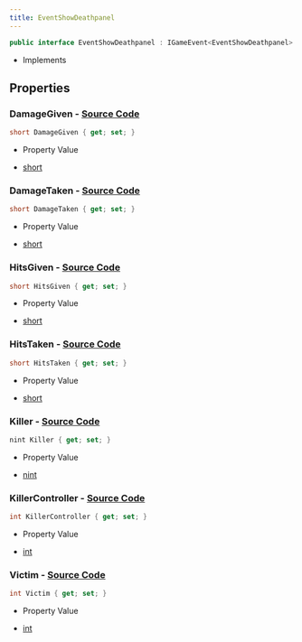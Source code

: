 ```yaml
---
title: EventShowDeathpanel
---
```


```csharp
public interface EventShowDeathpanel : IGameEvent<EventShowDeathpanel>
```

- Implements

## Properties

### **DamageGiven** - [Source Code](https://github.com/swiftly-solution/swiftlys2/blob/main/managed/src/SwiftlyS2.Generated/GameEvents/Interfaces/EventShowDeathpanel.cs#L55)

```csharp
short DamageGiven { get; set; }
```

- Property Value

- [short](https://learn.microsoft.com/dotnet/api/system.int16)

### **DamageTaken** - [Source Code](https://github.com/swiftly-solution/swiftlys2/blob/main/managed/src/SwiftlyS2.Generated/GameEvents/Interfaces/EventShowDeathpanel.cs#L45)

```csharp
short DamageTaken { get; set; }
```

- Property Value

- [short](https://learn.microsoft.com/dotnet/api/system.int16)

### **HitsGiven** - [Source Code](https://github.com/swiftly-solution/swiftlys2/blob/main/managed/src/SwiftlyS2.Generated/GameEvents/Interfaces/EventShowDeathpanel.cs#L50)

```csharp
short HitsGiven { get; set; }
```

- Property Value

- [short](https://learn.microsoft.com/dotnet/api/system.int16)

### **HitsTaken** - [Source Code](https://github.com/swiftly-solution/swiftlys2/blob/main/managed/src/SwiftlyS2.Generated/GameEvents/Interfaces/EventShowDeathpanel.cs#L40)

```csharp
short HitsTaken { get; set; }
```

- Property Value

- [short](https://learn.microsoft.com/dotnet/api/system.int16)

### **Killer** - [Source Code](https://github.com/swiftly-solution/swiftlys2/blob/main/managed/src/SwiftlyS2.Generated/GameEvents/Interfaces/EventShowDeathpanel.cs#L30)

```csharp
nint Killer { get; set; }
```

- Property Value

- [nint](https://learn.microsoft.com/dotnet/api/system.intptr)

### **KillerController** - [Source Code](https://github.com/swiftly-solution/swiftlys2/blob/main/managed/src/SwiftlyS2.Generated/GameEvents/Interfaces/EventShowDeathpanel.cs#L35)

```csharp
int KillerController { get; set; }
```

- Property Value

- [int](https://learn.microsoft.com/dotnet/api/system.int32)

### **Victim** - [Source Code](https://github.com/swiftly-solution/swiftlys2/blob/main/managed/src/SwiftlyS2.Generated/GameEvents/Interfaces/EventShowDeathpanel.cs#L23)

```csharp
int Victim { get; set; }
```

- Property Value

- [int](https://learn.microsoft.com/dotnet/api/system.int32)

